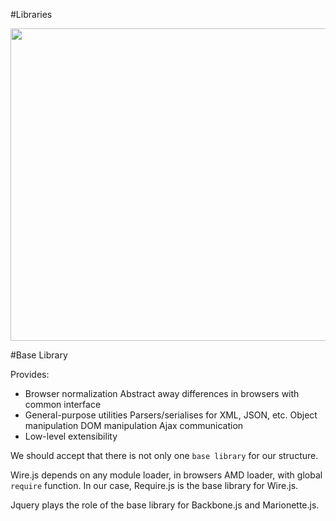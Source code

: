 #Libraries

<div class="scheme"><a href="https://www.lucidchart.com/publicSegments/view/12d51532-32c4-48a9-9034-99c7baf70afe/image.png" target="blank"><img src="https://www.lucidchart.com/publicSegments/view/12d51532-32c4-48a9-9034-99c7baf70afe/image.png" width="700" height="500"/><a>

#Base Library

Provides:

- Browser normalization
    Abstract away differences in browsers with common interface
- General-purpose utilities
    Parsers/serialises for XML, JSON, etc.
    Object manipulation
    DOM manipulation
    Ajax communication
- Low-level extensibility

We should accept that there is not only one `base library` for our structure.

Wire.js depends on any module loader, in browsers AMD loader, with global `require` function. In our case, Require.js is the base library for Wire.js.

Jquery plays the role of the base library for Backbone.js and Marionette.js.
